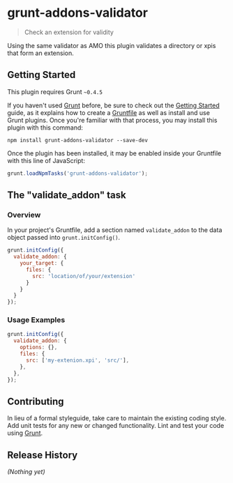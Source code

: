 # grunt-addons-validator

> Check an extension for validity

Using the same validator as AMO this plugin validates a directory or xpis that
form an extension.

## Getting Started
This plugin requires Grunt `~0.4.5`

If you haven't used [Grunt](http://gruntjs.com/) before, be sure to check out the [Getting Started](http://gruntjs.com/getting-started) guide, as it explains how to create a [Gruntfile](http://gruntjs.com/sample-gruntfile) as well as install and use Grunt plugins. Once you're familiar with that process, you may install this plugin with this command:

```shell
npm install grunt-addons-validator --save-dev
```

Once the plugin has been installed, it may be enabled inside your Gruntfile with this line of JavaScript:

```js
grunt.loadNpmTasks('grunt-addons-validator');
```

## The "validate_addon" task

### Overview
In your project's Gruntfile, add a section named `validate_addon` to the data object passed into `grunt.initConfig()`.

```js
grunt.initConfig({
  validate_addon: {
    your_target: {
      files: {
        src: 'location/of/your/extension'
      }
    }
  }
});
```

### Usage Examples

```js
grunt.initConfig({
  validate_addon: {
    options: {},
    files: {
      src: ['my-extenion.xpi', 'src/'],
    },
  },
});
```

## Contributing
In lieu of a formal styleguide, take care to maintain the existing coding style. Add unit tests for any new or changed functionality. Lint and test your code using [Grunt](http://gruntjs.com/).

## Release History
_(Nothing yet)_
